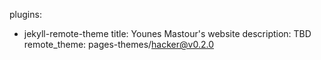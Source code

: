 plugins:
  - jekyll-remote-theme
title: Younes Mastour's website
description: TBD
remote_theme: pages-themes/hacker@v0.2.0
